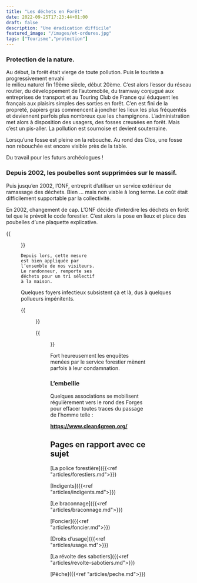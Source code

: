 ```yaml
---
title: "Les déchets en Forêt"
date: 2022-09-25T17:23:44+01:00
draft: false
description: "Une éradication difficile"
featured_image: "/images/et-ordures.jpg"
tags: ["Tourisme","protection"]
---
```


### Protection de la nature.

Au début, la forêt était vierge de toute pollution.
Puis le touriste a progressivement envahi  
le milieu naturel fin 19ème siècle, début 20ème.
C’est alors l’essor du réseau routier, du développement
de l’automobile, du tramway conjugué aux entreprises 
de transport et au Touring Club de France qui éduquent
les français aux plaisirs simples des sorties en forêt. 
C’en est fini de la propreté, papiers gras commencent à
joncher les lieux les plus fréquentés et deviennent 
parfois plus nombreux que les champignons.
L’administration met alors à disposition des usagers,
des fosses creusées en forêt.
 Mais c’est un pis-aller. La pollution est sournoise
 et devient souterraine. 
 
Lorsqu’une fosse est pleine on la rebouche. 
Au rond des Clos, une fosse non rebouchée est encore visible près de la table.

Du travail pour les futurs archéologues !

### Depuis 2002, les poubelles sont supprimées sur le massif. 

Puis jusqu’en 2002, l’ONF, entreprit d’utiliser un service
extérieur de ramassage des déchets. Bien … 
mais non viable à long terme.
Le coût était difficilement supportable par la collectivité.

En 2002, changement de cap. L’ONF décide d’interdire les 
déchets en forêt tel que le prévoit le code forestier.
C’est alors la pose en lieux  et place des poubelles 
d’une plaquette explicative.

{{<figure src="/images/articles/plaquette.jpg" title="La plaquette informative">}}
  
    Depuis lors, cette mesure 
    est bien appliquée par
    l’ensemble de nos visiteurs. 
    Le randonneur, remporte ses
    déchets pour un tri sélectif
    à la maison.
  
Quelques foyers infectieux subsistent çà et là,
  dus à quelques pollueurs impénitents.  
  
{{<figure src="/images/articles/dechets2011.jpg" title="Un don à Dame Nature">}}
  
{{<figure src="/images/articles/vauxdupuits.jpg" title="Parfois discrets … mais toujours encombrants">}}
  
Fort heureusement les enquêtes menées par le 
service forestier mènent parfois à leur condamnation.
  
### L’embellie
  
Quelques associations se mobilisent régulièrement vers le rond des Forges
pour effacer toutes traces du passage de l’homme telle :
 
**https://www.clean4green.org/**

## Pages en rapport avec ce sujet ##

[La police forestière]({{<ref "articles/forestiers.md">}})

[Indigents]({{<ref "articles/indigents.md">}})

[Le braconnage]({{<ref "articles/braconnage.md">}})

[Foncier]({{<ref "articles/foncier.md">}})

[Droits d’usage]({{<ref "articles/usage.md">}})

[La révolte des sabotiers]({{<ref "articles/revolte-sabotiers.md">}})

[Pêche]({{<ref "articles/peche.md">}})



